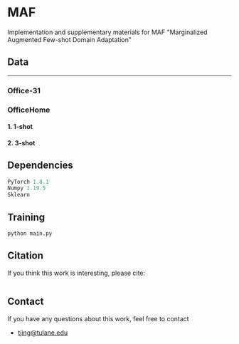 # MAF
Implementation and supplementary materials for MAF "Marginalized Augmented Few-shot Domain Adaptation"


## Data
---
### Office-31

### OfficeHome


#### 1. 1-shot

#### 2. 3-shot

## Dependencies

```python
PyTorch 1.8.1
Numpy 1.19.5
Sklearn
```

## Training

```python
python main.py
```

## Citation

If you think this work is interesting, please cite:
```

```

## Contact

If you have any questions about this work, feel free to contact
- tjing@tulane.edu